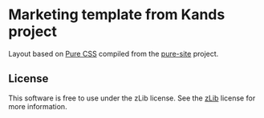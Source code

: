 Marketing template from Kands project
========================

Layout based on [Pure CSS][pure] compiled from the [pure-site][] project.

[pure]: http://purecss.io/
[pure-site]: https://github.com/pure-css/pure-site


License
-------

This software is free to use under the zLib license.
See the [zLib][] license for more information.

[zLib]: http://www.zlib.net/zlib_license.html
